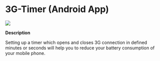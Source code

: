 3G-Timer (Android App)
========

![](http://erkincakar.com/wp-content/uploads/2014/08/3G-Timer.png)

**Description**

Setting up a timer which opens and closes 3G connection in defined minutes or seconds will help you to reduce your battery consumption of your mobile phone.

